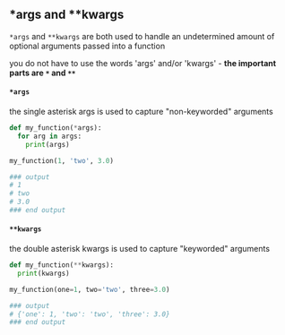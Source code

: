 ## *args and **kwargs
`*args` and `**kwargs` are both used to handle an undetermined amount of optional arguments passed into a function

you do not have to use the words 'args' and/or 'kwargs' - **the important parts are `*` and `**`**

#### `*args`
the single asterisk args is used to capture "non-keyworded" arguments
```python
def my_function(*args):
  for arg in args:
    print(args)

my_function(1, 'two', 3.0)

### output
# 1
# two
# 3.0
### end output
```

#### `**kwargs`
the double asterisk kwargs is used to capture "keyworded" arguments
```python
def my_function(**kwargs):
  print(kwargs)

my_function(one=1, two='two', three=3.0)

### output
# {'one': 1, 'two': 'two', 'three': 3.0}
### end output
```
